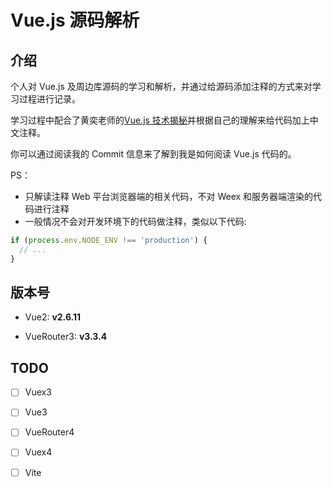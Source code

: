 # Vue.js 源码解析

## 介绍

个人对 Vue.js 及周边库源码的学习和解析，并通过给源码添加注释的方式来对学习过程进行记录。

学习过程中配合了黄奕老师的[Vue.js 技术揭秘](https://github.com/ustbhuangyi/vue-analysis)并根据自己的理解来给代码加上中文注释。

你可以通过阅读我的 Commit 信息来了解到我是如何阅读 Vue.js 代码的。

PS：

- 只解读注释 Web 平台浏览器端的相关代码，不对 Weex 和服务器端渲染的代码进行注释
- 一般情况不会对开发环境下的代码做注释，类似以下代码:

```js
if (process.env.NODE_ENV !== 'production') {
  // ...
}
```

## 版本号

- Vue2: **v2.6.11**

- VueRouter3: **v3.3.4**

## TODO

- [ ] Vuex3

- [ ] Vue3

- [ ] VueRouter4

- [ ] Vuex4

- [ ] Vite
